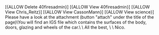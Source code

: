 [{ALLOW Delete 40firesadmin}]
[{ALLOW View 40firesadmin}]
[{ALLOW View Chris_Reitz}]
[{ALLOW View CassonMann}]
[{ALLOW View science}]
Please have a look at the attachment (button "attach" under the title of the page)\\You will find an IGS file which contains the surfaces of the body, doors, glazing and wheels of the car.\\
\\
All the best,
\\
\\
Nico.

